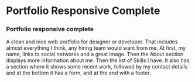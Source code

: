# Portfolio Responsive Complete
### Portfolio responsive complete
A clean and nice web portfolio for designer or developer. That includes almost everything I think, any
hiring team would want from me. At first, my name, links to social networks and a great image. Then the About section displays more information about me. Then the list of Skills I have. It also has a section where it shows some recent work, followed by my contact details and at the bottom it has a form, and at the end with a footer.

